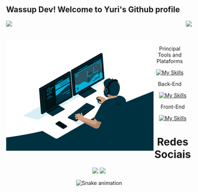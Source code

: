## Wassup Dev! Welcome to Yuri's Github profile
<div>
  <img height="170em" src="https://github-readme-stats.vercel.app/api?username=nsdYuri&show_icons=true&theme=great-gatsby&include_all_commits=true&count_private=true"/>
  <img align="right" height="173em" src="https://github-readme-stats.vercel.app/api/top-langs/?username=nsdYuri&layout=compact&langs_count=16&theme=great-gatsby"/>
</div>
<br>

 
<div  align="center"> 
  <div style="display: inline_block"><br>
    <img align="left" height="300" alt="coding-time" src="code.gif">

         
 Principal Tools and Plataforms

[![My Skills](https://skillicons.dev/icons?i=vscode,visualstudio,idea,azure,git,linux,bash)](https://skillicons.dev)

 Back-End

[![My Skills](https://skillicons.dev/icons?i=py,java,javascript,nodejs,cs,mysql)](https://skillicons.dev)

 Front-End

[![My Skills](https://skillicons.dev/icons?i=html,javascript,css,react,nodejs,py,androidstudio,vite)](https://skillicons.dev)


</div>
    
  
<h1 align="stretch">Redes Sociais</h1>
 <div align-items: flex-end>
    <a href="www.linkedin.com/in/yuri-ikegwuonu" target="_blank"><img src="https://img.shields.io/badge/-LinkedIn-%230077B5?style=for-the-badge&logo=linkedin&logoColor=white" target="_blank"></a> 
    <a href = "mailto:yurichichedom808@gmail.com@gmail.com"><img src="https://img.shields.io/badge/Gmail-D14836?style=for-the-badge&logo=gmail&logoColor=white" target="_blank"></a>
</div>

  
![Snake animation](https://github.com/LuigiGF/LuigiGF/blob/output/github-contribution-grid-snake.svg)
